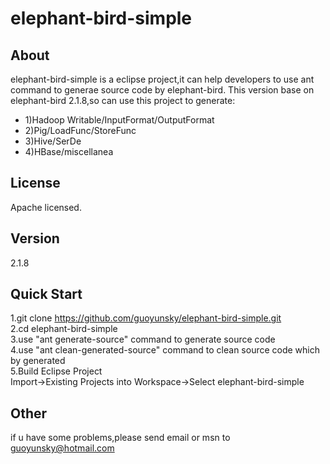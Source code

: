 elephant-bird-simple
====================
About
----------------------------------------------------------------------------------------------------------------------------
elephant-bird-simple is a eclipse project,it can help developers to use ant command to generae source code by elephant-bird.
This version base on elephant-bird 2.1.8,so can use this project to generate:
 - 1)Hadoop Writable/InputFormat/OutputFormat
 - 2)Pig/LoadFunc/StoreFunc</br>
 - 3)Hive/SerDe</br>
 - 4)HBase/miscellanea

License
----------------------------------------------------------------------------------------------------------------------------
Apache licensed.

Version
----------------------------------------------------------------------------------------------------------------------------
2.1.8

Quick Start
----------------------------------------------------------------------------------------------------------------------------
1.git clone https://github.com/guoyunsky/elephant-bird-simple.git</br>
2.cd elephant-bird-simple</br>
3.use "ant generate-source" command to generate source code</br>
4.use "ant clean-generated-source" command to clean source code which by generated</br>
5.Build Eclipse Project</br>
	Import->Existing Projects into Workspace->Select elephant-bird-simple


Other
-----------------------------------------------------------------------------------------------------------------------------
if u have some problems,please send email or msn to guoyunsky@hotmail.com


